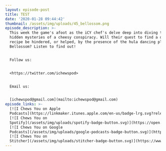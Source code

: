 ```yaml
---
layout: episode-post
title: TEST
date: '2020-01-28 09:44:42'
thumbnail: /assets/img/uploads/45_bellossom.png
episode_description: >-
  This week the game's afoot as the iCY chef's delve deep into diving the long
  hidden mysteries of a cheesy conspiracy. Will their quest to find a delicious
  recipe be hindered, or helped, by the presence of the hula dancing plant
  Bellossom? Listen to find out!


  Follow us:


  <https://twitter.com/ichewspod>


  Email us:


  [ichewspod@gmail.com](mailto:ichewspod@gmail.com)
episode_links: >-
  [![I Chews You on Apple
  Podcasts](https://linkmaker.itunes.apple.com/en-us/badge-lrg.svg?releaseDate=2019-04-16T00:00:00Z&kind=podcast&bubble=podcasts)](https://podcasts.apple.com/us/podcast/i-chews-you/id1455409177?i=1000463254474) 
  [![I Chews You on
  Spotify](/assets/img/uploads/spotify-badge-button.svg)](https://open.spotify.com/episode/39IvXbqyo6jEstD7M6xTUd?si=LK2NUBprRxm6a0hjPOEROQ) 
  [![I Chews You on Google
  Podcasts](/assets/img/uploads/google-podcasts-badge-button.svg)](https://podcasts.google.com/?feed=aHR0cDovL2ljaGV3c3lvdS5saWJzeW4uY29tL3Jzcw&episode=NjBkMzE4MTItNDRkNS00ZTg3LThkOGMtNDZjNmJmZDg0NWMw) 
  [![I Chews You on
  Stitcher](/assets/img/uploads/stitcher-badge-button.svg)](https://www.stitcher.com/podcast/i-chews-you/e/66736604)
---
```


